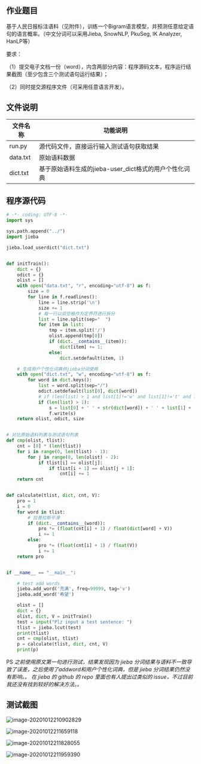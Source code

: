 ## 作业题目

基于人民日报标注语料（见附件），训练一个Bigram语言模型，并预测任意给定语句的语言概率。（中文分词可以采用Jieba, SnowNLP, PkuSeg, IK Analyzer, HanLP等）

要求：

（1）提交电子文档一份（word），内含两部分内容：程序源码文本，程序运行结果截图（至少包含三个测试语句运行结果）；

（2）同时提交源程序文件（可采用任意语言开发）。

## 文件说明

| 文件名称 | 功能说明                                              |
| -------- | ----------------------------------------------------- |
| run.py   | 源代码文件，直接运行输入测试语句获取结果              |
| data.txt | 原始语料数据                                          |
| dict.txt | 基于原始语料生成的jieba-user_dict格式的用户个性化词典 |

## 程序源代码

```python
# -*- coding: UTF-8 -*-
import sys

sys.path.append("../")
import jieba

jieba.load_userdict("dict.txt")


def initTrain():
    dict = {}
    odict = {}
    olist = []
    with open("data.txt", "r", encoding="utf-8") as f:
        size = 0
        for line in f.readlines():
            line = line.strip('\n')
            size += 1
            # 每一行以双空格作为定界符进行拆分
            list = line.split(sep="  ")
            for item in list:
                tmp = item.split('/')
                olist.append(tmp[0])
                if (dict.__contains__(item)):
                    dict[item] += 1;
                else:
                    dict.setdefault(item, 1)

    # 生成用户个性化词典供jieba分词使用
    with open("dict.txt", "w", encoding="utf-8") as f:
        for word in dict.keys():
            list = word.split(sep="/")
            odict.setdefault(list[0], dict[word])
            # if (len(list) > 1 and list[1]!='w' and list[1]!='t' and list[1]!='m'):
            if (len(list) > 1):
                s = list[0] + ' ' + str(dict[word]) + ' ' + list[1] + '\n'
                f.write(s)
    return olist, odict, size


# 对比原始语料列表与测试语句列表
def cmp(olist, tlist):
    cnt = [0] * (len(tlist))
    for i in range(0, len(tlist) - 1):
        for j in range(0, len(olist) - 2):
            if tlist[i] == olist[j]:
                if tlist[i + 1] == olist[j + 1]:
                    cnt[i] += 1
    return cnt


def calculate(tlist, dict, cnt, V):
    pro = 1
    i = 0
    for word in tlist:
        # 拉普拉斯平滑
        if (dict.__contains__(word)):
            pro *= (float(cnt[i] + 1) / float(dict[word] + V))
            i += 1
        else:
            pro *= (float(cnt[i] + 1) / float(V))
            i += 1
    return pro


if __name__ == "__main__":

    # test add words
    jieba.add_word('充满', freq=99999, tag='v')
    jieba.add_word('希望')

    olist = []
    dict = {}
    olist, dict, V = initTrain()
    test = input("Plz input a test sentence: ")
    tlist = jieba.lcut(test)
    print(tlist)
    cnt = cmp(olist, tlist)
    p = calculate(tlist, dict, cnt, V)
    print(p)
```

PS *之前使用原文第一句进行测试，结果发现因为 jieba 分词结果与语料不一致导致了误差，之后使用了addword和用户个性化词典，但是 jieba 分词结果仍然没有影响。。
在 jieba 的 github 的 repo 里面也有人提出过类似的 issue，不过目前我还没有找到较好的解决方法。。*

## 测试截图

![image-20201012210902829](C:\Users\Ricky\AppData\Roaming\Typora\typora-user-images\image-20201012210902829.png)

![image-20201012211659118](C:\Users\Ricky\AppData\Roaming\Typora\typora-user-images\image-20201012211659118.png)

![image-20201012211828055](C:\Users\Ricky\AppData\Roaming\Typora\typora-user-images\image-20201012211828055.png)

![image-20201012211959390](C:\Users\Ricky\AppData\Roaming\Typora\typora-user-images\image-20201012211959390.png)


